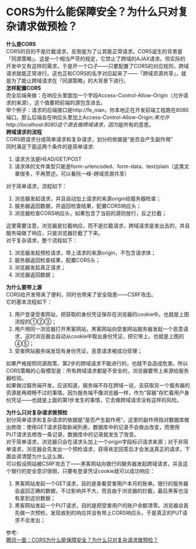 # CORS为什么能保障安全？为什么只对复杂请求做预检？
**什么是CORS**  
CORS的目的不是拦截请求，反倒是为了让其能正常请求。CORS诞生的背景是「同源策略」。这是一个相当严苛的规定，它禁止了跨域的AJAX请求。但实际的开发中又有这样的需求，于是开一个口子——只要配置了CORS的对应规则，跨域请求就能正常进行。这也正和CORS的名字对应起来了——「跨域资源共享」，就是为了能让跨域请求在「同源策略」的大背景下进行。  
**怎样配置CORS**  
完全后端来做：在响应头里面加一个字段Access-Control-Allow-Origin（允许请求的来源），这个值要把前端的源包含进去。  
举个例子：请求的后端接口是http://fe_nian，你本地正在开发前端工程跑在8080端口。那么后端会在响应头里加上Access-Control-Allow-Origin:*来允许http://localhost:8080这个源去做跨域请求，因为*是所有的意思。  
**跨域请求的流程**  
CORS把请求分成简单请求和复杂请求，划分的依据是“是否会产生副作用”  
同时满足下面这两个条件的是简单请求:  
1. 请求方法是HEAD/GET/POST
2. 请求体的文件类型只能是form-urlencoded、form-data、text/plain（这类文章很多，不再赘述，可以看阮一峰-跨域资源共享）

对于简单请求，流程如下：  
1. 浏览器发起请求，并且自动加上请求的来源origin给服务器检查；
2. 服务器返回数据，并返回检查结果，配置CORS响应头；
3. 浏览器检查CORS响应头，如果包含了当前的源则放行，反之拦截；

这里需要注意，浏览器是拦截响应，而不是拦截请求，跨域请求是发出去的，并且服务端做了响应，只是浏览器拦截了下来。  
对于复杂请求，整个流程如下：  
1. 浏览器发起预检请求，带上请求的来源origin，不包含请求体；
2. 服务器返回检查结果，配置CORS头；
3. 浏览器发起真正请求；
4. 浏览器返回数据；

**为什么要带上源**  
CORS给开发带来了便利，同时也带来了安全隐患——CSRF攻击。  
它的基本流程如下：  
1. 用户登录受害网站，把获取的身份凭证保存在浏览器的cookie中。也就是上图流程的①②③；
2. 用户用同一浏览器打开黑客网站，黑客网站向受害网站服务器发起一个恶意请求，这时浏览器会自动从cookie中取出身份凭证，把它带上。也就是上图的④⑤；
3. 受害网站服务端发现有身份凭证，恶意请求被成功受理；

如果严格按照同源政策，第2步的跨域请求不能进行的，也就不会造成危害。所以CORS策略的心智模型是：所有跨域请求都是不安全的，浏览器要带上来源给服务器检验。  
如果做过服务端开发，应该知道，服务端不存在跨域一说，去获取另一个服务器的资源是再顺畅不过的事情。因为服务端不像浏览器一样，作为“容器”存贮着用户身份凭证——也就是上面的第1步发生的事情，它去做跨域请求没有这样的风险。  

**为什么只对复杂请求做预检**  
划分简单请求和复杂请求的依据是“是否产生副作用”。这里的副作用指对数据库做出修改：使用GET请求获取新闻列表，数据库中的记录不会做出改变，而使用PUT请求去修改一条记录，数据库中的记录就发生了改变。  
对于简单请求，浏览器只会在请求头加上一个origin字段标识请求来源；对于非简单请求，浏览器会先发出一个预检请求，获得肯定回答后才会发送真正的请求，下面会讲清楚为什么这么做。  
可以假设网站被CSRF攻击了——黑客网站向银行的服务器发起跨域请求，并且这个银行的安全意识很弱，只要有登录凭证cookie就可以成功响应：  
1. 黑客网站发起一个GET请求，目的是查看受害用户本月的账单。银行的服务器会返回正确的数据，不过影响并不大，而且由于浏览器的拦截，最后黑客也没有拿到这份数据；
2. 黑客网站发起一个PUT请求，目的是把受害用户的账户余额清零。浏览器会首先做一次预检，发现收到的响应并没有带上CORS响应头，于是真正的PUT请求不会发出；

参考:  
[腾讯一面：CORS为什么能保障安全？为什么只对复杂请求做预检？](https://mp.weixin.qq.com/s/ulMSr3UPT5D9Kt12Vw25uA)
